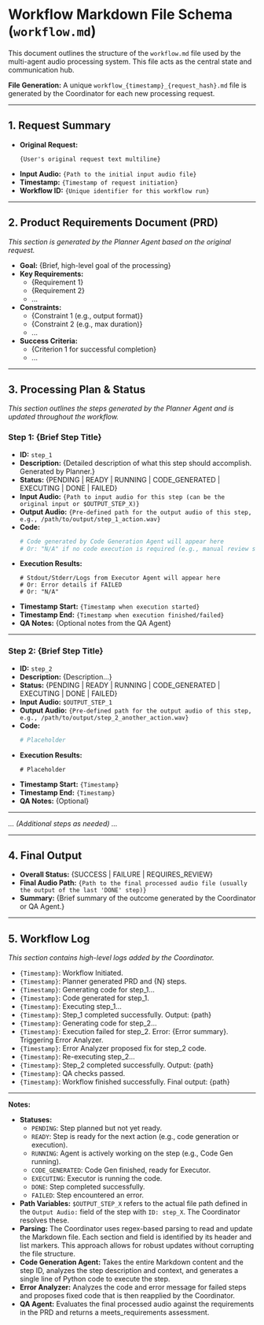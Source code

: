 # Workflow Markdown File Schema (`workflow.md`)

This document outlines the structure of the `workflow.md` file used by the multi-agent audio processing system. This file acts as the central state and communication hub.

**File Generation:** A unique `workflow_{timestamp}_{request_hash}.md` file is generated by the Coordinator for each new processing request.

---

## 1. Request Summary

*   **Original Request:**
    ```text
    {User's original request text multiline}
    ```
*   **Input Audio:** `{Path to the initial input audio file}`
*   **Timestamp:** `{Timestamp of request initiation}`
*   **Workflow ID:** `{Unique identifier for this workflow run}`

---

## 2. Product Requirements Document (PRD)

*This section is generated by the Planner Agent based on the original request.*

*   **Goal:** {Brief, high-level goal of the processing}
*   **Key Requirements:**
    *   {Requirement 1}
    *   {Requirement 2}
    *   ...
*   **Constraints:**
    *   {Constraint 1 (e.g., output format)}
    *   {Constraint 2 (e.g., max duration)}
    *   ...
*   **Success Criteria:**
    *   {Criterion 1 for successful completion}
    *   ...

---

## 3. Processing Plan & Status

*This section outlines the steps generated by the Planner Agent and is updated throughout the workflow.*

### Step 1: {Brief Step Title}

*   **ID:** `step_1`
*   **Description:** {Detailed description of what this step should accomplish. Generated by Planner.}
*   **Status:** {PENDING | READY | RUNNING | CODE_GENERATED | EXECUTING | DONE | FAILED}
*   **Input Audio:** `{Path to input audio for this step (can be the original input or $OUTPUT_STEP_X)}`
*   **Output Audio:** `{Pre-defined path for the output audio of this step, e.g., /path/to/output/step_1_action.wav}`
*   **Code:**
    ```python
    # Code generated by Code Generation Agent will appear here
    # Or: "N/A" if no code execution is required (e.g., manual review step)
    ```
*   **Execution Results:**
    ```text
    # Stdout/Stderr/Logs from Executor Agent will appear here
    # Or: Error details if FAILED
    # Or: "N/A"
    ```
*   **Timestamp Start:** `{Timestamp when execution started}`
*   **Timestamp End:** `{Timestamp when execution finished/failed}`
*   **QA Notes:** {Optional notes from the QA Agent}

---

### Step 2: {Brief Step Title}

*   **ID:** `step_2`
*   **Description:** {Description...}
*   **Status:** {PENDING | READY | RUNNING | CODE_GENERATED | EXECUTING | DONE | FAILED}
*   **Input Audio:** `$OUTPUT_STEP_1`
*   **Output Audio:** `{Pre-defined path for the output audio of this step, e.g., /path/to/output/step_2_another_action.wav}`
*   **Code:**
    ```python
    # Placeholder
    ```
*   **Execution Results:**
    ```text
    # Placeholder
    ```
*   **Timestamp Start:** `{Timestamp}`
*   **Timestamp End:** `{Timestamp}`
*   **QA Notes:** {Optional}

---

*... (Additional steps as needed) ...*

---

## 4. Final Output

*   **Overall Status:** {SUCCESS | FAILURE | REQUIRES_REVIEW}
*   **Final Audio Path:** `{Path to the final processed audio file (usually the output of the last 'DONE' step)}`
*   **Summary:** {Brief summary of the outcome generated by the Coordinator or QA Agent.}

---

## 5. Workflow Log

*This section contains high-level logs added by the Coordinator.*

*   `{Timestamp}`: Workflow Initiated.
*   `{Timestamp}`: Planner generated PRD and {N} steps.
*   `{Timestamp}`: Generating code for step_1...
*   `{Timestamp}`: Code generated for step_1.
*   `{Timestamp}`: Executing step_1...
*   `{Timestamp}`: Step_1 completed successfully. Output: {path}
*   `{Timestamp}`: Generating code for step_2...
*   `{Timestamp}`: Execution failed for step_2. Error: {Error summary}. Triggering Error Analyzer.
*   `{Timestamp}`: Error Analyzer proposed fix for step_2 code.
*   `{Timestamp}`: Re-executing step_2...
*   `{Timestamp}`: Step_2 completed successfully. Output: {path}
*   `{Timestamp}`: QA checks passed.
*   `{Timestamp}`: Workflow finished successfully. Final output: {path}

---

**Notes:**

*   **Statuses:**
    *   `PENDING`: Step planned but not yet ready.
    *   `READY`: Step is ready for the next action (e.g., code generation or execution).
    *   `RUNNING`: Agent is actively working on the step (e.g., Code Gen running).
    *   `CODE_GENERATED`: Code Gen finished, ready for Executor.
    *   `EXECUTING`: Executor is running the code.
    *   `DONE`: Step completed successfully.
    *   `FAILED`: Step encountered an error.
*   **Path Variables:** `$OUTPUT_STEP_X` refers to the actual file path defined in the `Output Audio:` field of the step with `ID: step_X`. The Coordinator resolves these.
*   **Parsing:** The Coordinator uses regex-based parsing to read and update the Markdown file. Each section and field is identified by its header and list markers. This approach allows for robust updates without corrupting the file structure.
*   **Code Generation Agent:** Takes the entire Markdown content and the step ID, analyzes the step description and context, and generates a single line of Python code to execute the step.
*   **Error Analyzer:** Analyzes the code and error message for failed steps and proposes fixed code that is then reapplied by the Coordinator.
*   **QA Agent:** Evaluates the final processed audio against the requirements in the PRD and returns a meets_requirements assessment. 